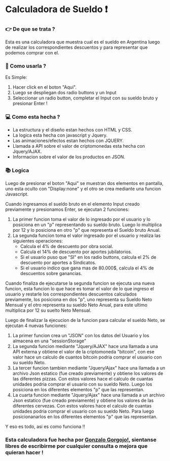 # Calculadora de Sueldo :exclamation:


### 👉 De que se trata ?

Esta es una calculadora que muestra cual es el sueldo en Argentina luego de realizar los correspondientes descuentos y para representar que podemos comprar con el.


### 🤔 Como usarla ?
Es Simple:
1. Hacer click en el boton "Aqui".
2. Luego se despliegan dos radio buttons y un Input 
3. Seleccionar un radio button, completar el Input con su sueldo bruto y presionar Enter !


### :computer: Como esta hecha ?

* La estructura y el diseño estan hechos con HTML y CSS.
* La logica esta hecha con javascript y Jquery.
* Las animaciones/efectos estan hechos con JQUERY.
* Llamada a API sobre el valor de criptomonedas esta hecha con Jquery/AJAX.
* Informacion sobre el valor de los productos en JSON.


### :books: Logica

Luego de presionar el boton "Aqui" se muestran dos elementos en pantalla, uno esta oculto con "Display:none" y el otro se crea mediante una funcion Javascript.

Cuando ingresamos el sueldo bruto en el elemento Input creado previamente y presionamos Enter, se ejecutan 2 funciones:
1. La primer funcion toma el valor de lo ingresado por el usuario y lo posiciona en un "p" representando su sueldo bruto. Luego lo multiplica por 12 y lo posiciona en otro "p" que representa el Sueldo bruto Anual.
2. La segunda funcion toma el valor ingresado por el usuario y realiza las siguientes operaciones:
    * Calcula el 4% de descuento por obra social.
    * Calcula el 14% de descuento por aportes jubilatorios.
    * Si el usuario puso que "SI" en los radio buttons, calcula el 2% de descuento por aportes a Sindicatos.
    * Si el usuario indico que gana mas de 80.000$, calcula el 4% de descuentos sobre ganancias.

Cuando finaliza de ejecutarse la segunda funcion se ejecuta una nueva funcion, esta funcion lo que hace es tomar el valor de lo que ingreso el usuario y restarle los correspondientes descuentos calculados previamente, los posiciona en dos "p", uno representa su Sueldo Neto Mensual y el otro representa su sueldo Neto Anual, para este ultimo multiplica por 12 su suelto Neto Mensual.

Luego de finalizar la ejecucion de la funcion para calcular el sueldo Neto, se ejecutan 4 nuevas funciones:
1. La primer funcion crea un "JSON" con los datos del Usuario y los almacena en una "sessionStorage"
2. La segunda funcion mediante "Jquery/AJAX" hace una llamada a una API externa y obtiene el valor de la criptomoneda "bitcoin", con ese valor hace un calculo de cuantos bitcoin podria comprar el usuario con su sueldo Neto.
3. La tercer funcion tambien mediante "Jquery/Ajax" hace una llamada a un archivo Json estatico (fue creado previamente) y obtiene los valores de las diferentes pizzas. Con estos valores hace el calculo de cuantas unidades podria comprar el usuario con su sueldo Neto. Luego los posiciona en los diferentes elementos "p" que las representan.
4. La cuarta funcion mediante "Jquery/Ajax" hace una llamada a un archivo Json estatico (fue creado previamente) y obtiene los valores de las diferentes cervezas. Con estos valores hace el calculo de cuantas unidades podria comprar el usuario con su sueldo Neto. Para luego posicionanarlos en los diferentes elementos "p" que las representan.

Y eso es todo, asi es como funciona !!

### Esta calculadora fue hecha por [Gonzalo Gorgojo!](https://www.linkedin.com/in/gonzalogorgojo/), sientanse libres de escribirme por cualquier consulta o mejora que quieran hacer !